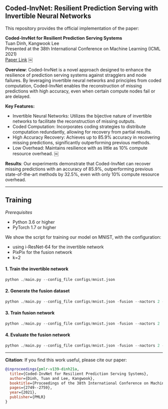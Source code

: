 ## Coded-InvNet: Resilient Prediction Serving with Invertible Neural Networks

This repository provides the official implementation of the paper:

**Coded-InvNet for Resilient Prediction Serving Systems** <br/>
Tuan Dinh, Kangwook Lee<br/>
Presented at the 38th International Conference on Machine Learning (ICML 2021)<br/>
[Paper Link](https://proceedings.mlr.press/v139/dinh21a.html) ￼

**Overview**: 
Coded-InvNet is a novel approach designed to enhance the resilience of prediction serving systems against stragglers and node failures. By leveraging invertible neural networks and principles from coded computation, Coded-InvNet enables the reconstruction of missing predictions with high accuracy, even when certain compute nodes fail or are delayed.

**Key Features:**
* Invertible Neural Networks: Utilizes the bijective nature of invertible networks to facilitate the reconstruction of missing outputs.
* Coded Computation: Incorporates coding strategies to distribute computation redundantly, allowing for recovery from partial results.
* High Accuracy Recovery: Achieves up to 85.9% accuracy in recovering missing predictions, significantly outperforming previous methods.
* Low Overhead: Maintains resilience with as little as 10% compute resource overhead. ￼

**Results**: Our experiments demonstrate that Coded-InvNet can recover missing predictions with an accuracy of 85.9%, outperforming previous state-of-the-art methods by 32.5%, even with only 10% compute resource overhead.

--- 
## Training 

*Prerequisites*
* Python 3.6 or higher
* PyTorch 1.7 or higher

We show the script for training our model on MNIST, with the configuration:
* using i-ResNet-64 for the invertible network
* PixPix for the fusion network
* k=2

#### 1. Train the invertible network
```py
python ./main.py --config_file configs/mnist.json
```

#### 2. Generate the fusion dataset 
```py
python ./main.py --config_file configs/mnist.json -fusion --nactors 2 -sample_fusion
```

#### 3. Train fusion network
```py
python ./main.py --config_file configs/mnist.json -fusion --nactors 2 
```

#### 4. Evaluate the fusion network
```py
python ./main.py --config_file configs/mnist.json -fusion --nactors 2 -test_fusion
```

---

**Citation**: If you find this work useful, please cite our paper:

```bibtex
@inproceedings{pmlr-v139-dinh21a,
  title={Coded-InvNet for Resilient Prediction Serving Systems},
  author={Dinh, Tuan and Lee, Kangwook},
  booktitle={Proceedings of the 38th International Conference on Machine Learning},
  pages={2749--2759},
  year={2021},
  publisher={PMLR}
}
```

